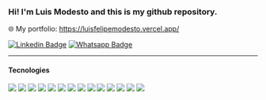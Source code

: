 ### Hi! I'm Luis Modesto and this is my github repository.
🌐 My portfolio: https://luisfelipemodesto.vercel.app/

[![Linkedin Badge](https://img.shields.io/badge/LinkedIn-0A66C2.svg?style=for-the-badge&logo=LinkedIn&logoColor=white)](https://www.linkedin.com/in/luisfelipegm)
[![Whatsapp Badge](https://img.shields.io/badge/WhatsApp-25D366.svg?style=for-the-badge&logo=WhatsApp&logoColor=white)](https://api.whatsapp.com/send/?phone=5514998084367&text=Ol%C3%A1%2C+gostaria+de+fazer+uma+proposta%21&type=phone_number&app_absent=0)

<hr/>

#### Tecnologies
<div>
    <img src="https://img.shields.io/badge/TypeScript-3178C6.svg?style=for-the-badge&logo=TypeScript&logoColor=white" />
    <img src="https://img.shields.io/badge/GraphQL-E10098.svg?style=for-the-badge&logo=GraphQL&logoColor=white" />
    <img src="https://img.shields.io/badge/Remix-000000.svg?style=for-the-badge&logo=Remix&logoColor=white)" />    
    <img src="https://img.shields.io/badge/Next.js-000000.svg?style=for-the-badge&logo=nextdotjs&logoColor=white">
    <img src="https://img.shields.io/badge/vuejs-41b883.svg?style=for-the-badge&logoColor=white%22" />
    <img src="https://img.shields.io/badge/React-61DAFB.svg?style=for-the-badge&logo=React&logoColor=black">
    <img src="https://img.shields.io/badge/JavaScript-F7DF1E.svg?style=for-the-badge&logo=JavaScript&logoColor=black">
    <img src="https://img.shields.io/badge/Sass-CC6699.svg?style=for-the-badge&logo=Sass&logoColor=white">
    <img src="https://img.shields.io/badge/Node.js-339933.svg?style=for-the-badge&logo=nodedotjs&logoColor=white">
    <img src="https://img.shields.io/badge/PHP-777BB4.svg?style=for-the-badge&logo=PHP&logoColor=white">
    <img src="https://img.shields.io/badge/HTML5-E34F26.svg?style=for-the-badge&logo=HTML5&logoColor=white">
    <img src="https://img.shields.io/badge/CSS3-1572B6.svg?style=for-the-badge&logo=CSS3&logoColor=white">
    <img src="https://img.shields.io/badge/Git-F05032.svg?style=for-the-badge&logo=Git&logoColor=white"/>
    <img src="https://img.shields.io/badge/Figma-F24E1E.svg?style=for-the-badge&logo=Figma&logoColor=white"/>
</div>
